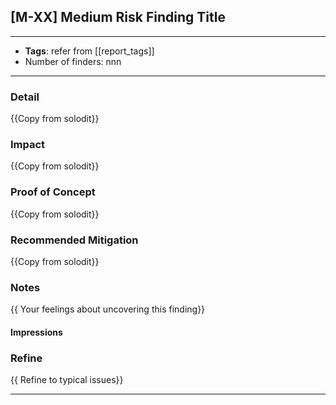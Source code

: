 
## [M-XX] Medium Risk Finding Title

----
- **Tags**: refer from [[report_tags]]
- Number of finders: nnn
---
### Detail

{{Copy from solodit}}
### Impact

{{Copy from solodit}}
### Proof of Concept

{{Copy from solodit}}
### Recommended Mitigation

{{Copy from solodit}}
### Notes

{{ Your feelings about uncovering this finding}}
#### Impressions

### Refine

{{ Refine to typical issues}}

---